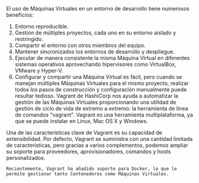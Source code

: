 El uso de Máquinas Virtuales en un entorno de desarrollo tiene numerosos beneficios:

1. Entorno reproducible.
2. Gestión de múltiples proyectos, cada uno en su entorno aislado y restringido.
3. Compartir el entorno con otros miembros del equipo.
4. Mantener sincronizados los entornos de desarrollo y despliegue.
5. Ejecutar de manera consistente la misma Máquina Virtual en diferentes sistemas operativos aprovechando hipervisores como VirtualBox, VMware y Hyper-V.
6. Configurar y compartir una Máquina Virtual es fácil, pero cuando se manejan múltiples Máquinas Virtuales para el mismo proyecto, realizar todos los pasos de construcción y configuración manualmente puede resultar tedioso. Vagrant de HashiCorp nos ayuda a automatizar la gestión de las Máquinas Virtuales proporcionando una utilidad de gestión de ciclo de vida de extremo a extremo: la herramienta de línea de comandos "vagrant". Vagrant es una herramienta multiplataforma, ya que se puede instalar en Linux, Mac OS X y Windows.

Una de las características clave de Vagrant es su capacidad de extensibilidad. Por defecto, Vagrant se suministra con una cantidad limitada de características, pero gracias a varios complementos, podemos ampliar su soporte para proveedores, aprovisionadores, comandos y hosts personalizados.

```
Recientemente, Vagrant ha añadido soporte para Docker, lo que le permite gestionar tanto Contenedores como Máquinas Virtuales.
```
